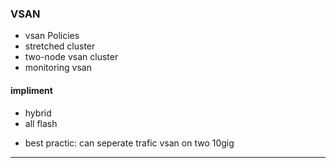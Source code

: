 ### VSAN
  - vsan Policies
  - stretched cluster
  - two-node vsan cluster
  - monitoring vsan

#### impliment
  - hybrid
  - all flash
+ best practic: can seperate trafic vsan on two 10gig
-------------------------------------------------------------------
